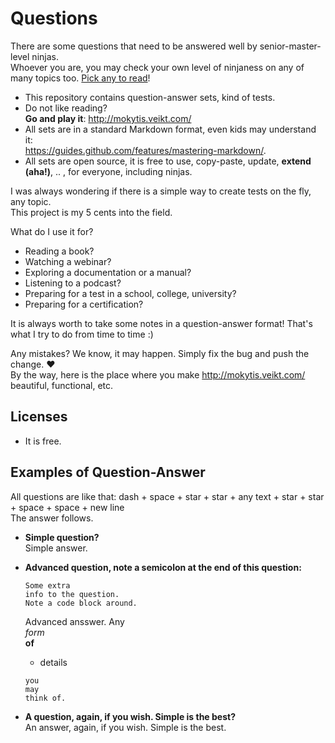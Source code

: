 # Questions
There are some questions that need to be answered well by senior-master-level ninjas.  
Whoever you are, you may check your own level of ninjaness on any of many topics too. [Pick any to read](https://github.com/sugalvojau/Knowledge-base)!

- This repository contains question-answer sets, kind of tests.
- Do not like reading?  
**Go and play it**: http://mokytis.veikt.com/
- All sets are in a standard Markdown format, even kids may understand it:  
https://guides.github.com/features/mastering-markdown/.
- All sets are open source, it is free to use, copy-paste, update, **extend (aha!)**, .. , for everyone, including ninjas.

I was always wondering if there is a simple way to create tests on the fly, any topic.  
This project is my 5 cents into the field.

What do I use it for?  
- Reading a book?
- Watching a webinar?
- Exploring a documentation or a manual?
- Listening to a podcast?
- Preparing for a test in a school, college, university?
- Preparing for a certification?  

It is always worth to take some notes in a question-answer format! That's what I try to do from time to time :)

Any mistakes?
We know, it may happen. Simply fix the bug and push the change. ❤  
By the way, here is the place where you make http://mokytis.veikt.com/ beautiful, functional, etc.

## Licenses
- It is free.

## Examples of Question-Answer
All questions are like that: dash + space + star + star + any text + star + star + space + space + new line  
The answer follows.

- **Simple question?**  
Simple answer.  

- **Advanced question, note a semicolon at the end of this question:**  
  ```
  Some extra
  info to the question.
  Note a code block around.
  ```  
  Advanced ansswer.
  Any  
  *form*  
  **of**  
  - details
  ```  
  you
  may
  think of.
  ``` 
  
- **A question, again, if you wish. Simple is the best?**  
An answer, again, if you wish. Simple is the best.

